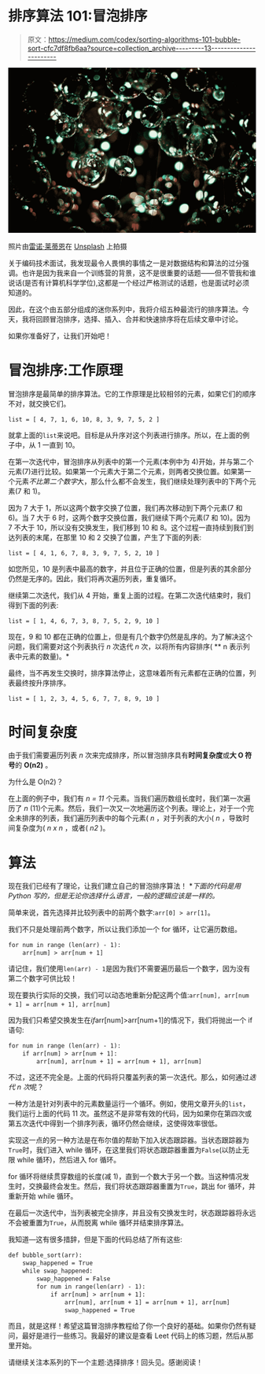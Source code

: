# 排序算法 101:冒泡排序

> 原文：<https://medium.com/codex/sorting-algorithms-101-bubble-sort-cfc7df8fb6aa?source=collection_archive---------13----------------------->

![](img/da7d5ff1ab3ceeea1ace5eb8b911929b.png)

照片由[雷诺·莱蒂恩](https://unsplash.com/@renolaithienne?utm_source=medium&utm_medium=referral)在 [Unsplash](https://unsplash.com?utm_source=medium&utm_medium=referral) 上拍摄

关于编码技术面试，我发现最令人畏惧的事情之一是对数据结构和算法的过分强调。也许是因为我来自一个训练营的背景，这不是很重要的话题——但不管我和谁说话(是否有计算机科学学位),这都是一个经过严格测试的话题，也是面试时必须知道的。

因此，在这个由五部分组成的迷你系列中，我将介绍五种最流行的排序算法。今天，我将回顾冒泡排序，选择、插入、合并和快速排序将在后续文章中讨论。

如果你准备好了，让我们开始吧！

# **冒泡排序:工作原理**

冒泡排序是最简单的排序算法。它的工作原理是比较相邻的元素，如果它们的顺序不对，就交换它们。

```
list = [ 4, 7, 1, 6, 10, 8, 3, 9, 7, 5, 2 ]
```

就拿上面的`list`来说吧。目标是从升序对这个列表进行排序。所以，在上面的例子中，从 1 一直到 10。

在第一次迭代中，冒泡排序从列表中的第一个元素(本例中为 4)开始，并与第二个元素(7)进行比较。如果第一个元素大于第二个元素，则两者交换位置。如果第一个元素*不比第二个数字*大，那么什么都不会发生，我们继续处理列表中的下两个元素(7 和 1)。

因为 7 大于 1，所以这两个数字交换了位置，我们再次移动到下两个元素(7 和 6)。当 7 大于 6 时，这两个数字交换位置，我们继续下两个元素(7 和 10)。因为 7 不大于 10，所以没有交换发生，我们移到 10 和 8。这个过程一直持续到我们到达列表的末尾，在那里 10 和 2 交换了位置，产生了下面的列表:

```
list = [ 4, 1, 6, 7, 8, 3, 9, 7, 5, 2, 10 ]
```

如您所见，10 是列表中最高的数字，并且位于正确的位置，但是列表的其余部分仍然是无序的。因此，我们将再次遍历列表，重复循环。

继续第二次迭代，我们从 4 开始，重复上面的过程。在第二次迭代结束时，我们得到下面的列表:

```
list = [ 1, 4, 6, 7, 3, 8, 7, 5, 2, 9, 10 ]
```

现在，9 和 10 都在正确的位置上，但是有几个数字仍然是乱序的。为了解决这个问题，我们需要对这个列表执行 *n* 次迭代 *n* 次，以将所有内容排序( ** n 表示列表中元素的数量)。*

最终，当不再发生交换时，排序算法停止，这意味着所有元素都在正确的位置，列表最终按升序排序。

```
list = [ 1, 2, 3, 4, 5, 6, 7, 7, 8, 9, 10 ]
```

# 时间复杂度

由于我们需要遍历列表 *n* 次来完成排序，所以冒泡排序具有**时间复杂度**或**大 O 符号**的 **O(n2)** 。

为什么是 O(n2)？

在上面的例子中，我们有 *n = 11* 个元素。当我们遍历数组长度时，我们第一次遍历了 *n* (11)个元素。然后，我们一次又一次地遍历这个列表。理论上，对于一个完全未排序的列表，我们遍历列表中的每个元素( *n* ，对于列表的大小( *n* ，导致时间复杂度为( *n x n* ，或者( *n2* )。

# 算法

现在我们已经有了理论，让我们建立自己的冒泡排序算法！ **下面的代码是用 Python 写的，但是无论你选择什么语言，一般的逻辑应该是一样的。*

简单来说，首先选择并比较列表中的前两个数字:`arr[0] > arr[1]`。

我们不只是处理前两个数字，所以让我们添加一个 for 循环，让它遍历数组。

```
for num in range (len(arr) - 1):
    arr[num] > arr[num + 1]
```

请记住，我们使用`len(arr) - 1`是因为我们不需要遍历最后一个数字，因为没有第二个数字可供比较！

现在要执行实际的交换，我们可以动态地重新分配这两个值:`arr[num], arr[num + 1] = arr[num + 1], arr[num]`

因为我们只希望交换发生在*if*arr[num]>arr[num+1]的情况下，我们将抛出一个 if 语句:

```
for num in range (len(arr) - 1):
    if arr[num] > arr[num + 1]:
        arr[num], arr[num + 1] = arr[num + 1], arr[num]
```

不过，这还不完全是。上面的代码将只覆盖列表的第一次迭代。那么，如何通过*迭代 n 次*呢？

一种方法是针对列表中的元素数量运行一个循环。例如，使用文章开头的`list`，我们运行上面的代码 11 次。虽然这不是非常有效的代码，因为如果你在第四次或第五次迭代中得到一个排序列表，循环仍然会继续，这使得效率很低。

实现这一点的另一种方法是在布尔值的帮助下加入状态跟踪器。当状态跟踪器为`True`时，我们进入 while 循环，在这里我们将状态跟踪器重置为`False`(以防止无限 while 循环)，然后进入 for 循环。

for 循环将继续贯穿数组的长度(减 1)，直到一个数大于另一个数。当这种情况发生时，交换最终会发生。然后，我们将状态跟踪器重置为`True`，跳出 for 循环，并重新开始 while 循环。

在最后一次迭代中，当列表被完全排序，并且没有交换发生时，状态跟踪器将永远不会被重置为`True`，从而脱离 while 循环并结束排序算法。

我知道—这有很多措辞，但是下面的代码总结了所有这些:

```
def bubble_sort(arr):
    swap_happened = True  
    while swap_happened:
        swap_happened = False 
        for num in range(len(arr) - 1):
            if arr[num] > arr[num + 1]:
                arr[num], arr[num + 1] = arr[num + 1], arr[num]
                swap_happened = True
```

而且，就是这样！希望这篇冒泡排序教程给了你一个良好的基础。如果你仍然有疑问，最好是进行一些练习。我最好的建议是查看 Leet 代码上的练习题，然后从那里开始。

请继续关注本系列的下一个主题:选择排序！回头见。感谢阅读！